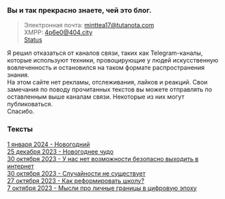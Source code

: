 ### Вы и так прекрасно знаете, чей это блог. 
> Электронная почта: minttea17@tutanota.com  
XMPP: 4p6e0@404.city  
> [Status](https://join.status.im/u/0x04e6a912372a681ae8683ee030b2a6baea057520812110070be5f5213559e1af0f4dfeb3c920cbfe35f1e8825d0599a7d7fd31866f8c7e829c22d09b45fc3780a0)

Я решил отказаться от каналов связи, таких как Telegram-каналы, которые используют техники, провоцирующие у людей искусственную вовлеченность и остановился на таком формате распространения знания.  
На этом сайте нет рекламы, отслеживания, лайков и реакций. Свои замечания по поводу прочитанных текстов вы можете отправлять по оставленным выше каналам связи. Некоторые из них могут публиковаться.  
Спасибо.
### Тексты
[1 января 2024 - Новогодний](/010124)  
[25 декабря 2023 - Новогоднее чудо](/251223)  
[30 октября 2023 - У нас нет возможности безопасно выходить в интернет](/301023_2)  
[30 октября 2023 - Случайности не существует](/301023)  
[27 октября 2023 - Как реформировать школу?](/271023)  
[7 октября 2023 - Мысли про личные границы в цифровую эпоху](/071023)
